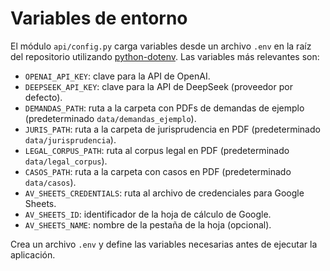 # Variables de entorno

El módulo `api/config.py` carga variables desde un archivo `.env` en la raíz del
repositorio utilizando [python-dotenv](https://pypi.org/project/python-dotenv/).
Las variables más relevantes son:

- `OPENAI_API_KEY`: clave para la API de OpenAI.
- `DEEPSEEK_API_KEY`: clave para la API de DeepSeek (proveedor por defecto).
- `DEMANDAS_PATH`: ruta a la carpeta con PDFs de demandas de ejemplo
  (predeterminado `data/demandas_ejemplo`).
- `JURIS_PATH`: ruta a la carpeta de jurisprudencia en PDF
  (predeterminado `data/jurisprudencia`).
- `LEGAL_CORPUS_PATH`: ruta al corpus legal en PDF
  (predeterminado `data/legal_corpus`).
- `CASOS_PATH`: ruta a la carpeta con casos en PDF
  (predeterminado `data/casos`).
- `AV_SHEETS_CREDENTIALS`: ruta al archivo de credenciales para Google Sheets.
- `AV_SHEETS_ID`: identificador de la hoja de cálculo de Google.
- `AV_SHEETS_NAME`: nombre de la pestaña de la hoja (opcional).

Crea un archivo `.env` y define las variables necesarias antes de ejecutar la
aplicación.
